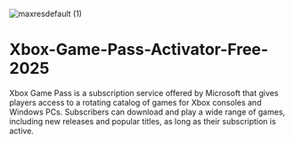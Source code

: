 ![maxresdefault (1)](https://github.com/user-attachments/assets/f2eeba15-16cf-46fd-95ce-e851c7a534a2)

# Xbox-Game-Pass-Activator-Free-2025
Xbox Game Pass is a subscription service offered by Microsoft that gives players access to a rotating catalog of games for Xbox consoles and Windows PCs. Subscribers can download and play a wide range of games, including new releases and popular titles, as long as their subscription is active.
